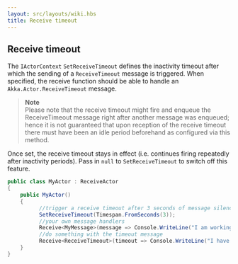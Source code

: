 ```yaml
---
layout: src/layouts/wiki.hbs
title: Receive timeout
---
```

## Receive timeout
The `IActorContext` `SetReceiveTimeout` defines the inactivity timeout after which the sending of a `ReceiveTimeout` message is triggered. When specified, the receive function should be able to handle an `Akka.Actor.ReceiveTimeout` message.

>**Note**<br/>
>Please note that the receive timeout might fire and enqueue the ReceiveTimeout message right after another message was enqueued; hence it is not guaranteed that upon reception of the receive timeout there must have been an idle period beforehand as configured via this method.

Once set, the receive timeout stays in effect (i.e. continues firing repeatedly after inactivity periods). Pass in `null` to `SetReceiveTimeout` to switch off this feature.

```csharp
public class MyActor : ReceiveActor
{
    public MyActor()
    {
          //trigger a receive timeout after 3 seconds of message silence.
          SetReceiveTimeout(Timespan.FromSeconds(3));
          //your own message handlers
          Receive<MyMessage>(message => Console.WriteLine("I am working.."));
          //do something with the timeout message
          Receive<ReceiveTimeout>(timeout => Console.WriteLine("I have timed out"));
    }
}
```